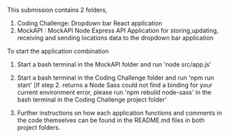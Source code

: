 This submission contains 2 folders,
1. Coding Challenge: Dropdown bar React application
2. MockAPI : MockAPI Node Express API Application for storing,updating, receiving and sending locations data to the dropdown bar application



To start the application combination
1. Start a bash terminal in the MockAPI folder and run 'node src/app.js'

2. Start a bash terminal in the Coding Challenge folder and run 'npm run start'
[If step 2. returns a Node Sass could not find a binding for your current environment error, please run 'npm rebuild node-sass' in the bash terminal in the Coding Challenge project folder'

3. Further instructions on how each application functions and comments in the code themselves can be found in the README.md files in both project folders.